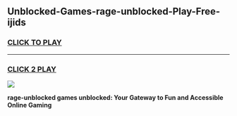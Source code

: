 
## Unblocked-Games-rage-unblocked-Play-Free-ijids
<h3>
<a href="https://premium76.site?title=rage-unblocked&ref=23A">CLICK TO PLAY</a></h3>
<hr>

<h3>
<a href="https://premium76.site?title=rage-unblocked&ref=23A">CLICK 2 PLAY</a>
  
</h3>

<a href="https://premium76.site?title=rage-unblocked&ref=23A"><img src="https://clearcache.store/games.png"></a>


**rage-unblocked games unblocked: Your Gateway to Fun and Accessible Online Gaming**

